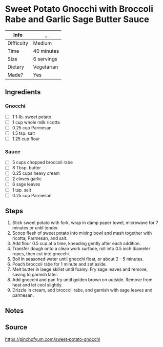 # Sweet Potato Gnocchi with Broccoli Rabe and Garlic Sage Butter Sauce

Info       | _
-----------|-
Difficulty | Medium
Time       | 40 minutes
Size       | 6 servings
Dietary    | Vegetarian
Made?      | Yes

## Ingredients
### Gnocchi
- [ ] 1 1-lb. sweet potato
- [ ] 1 cup whole milk ricotta
- [ ] 0.25 cup Parmesan
- [ ] 1.5 tsp. salt
- [ ] 1.25 cup flour

### Sauce
- [ ] 5 cups chopped broccoli rabe
- [ ] 8 Tbsp. butter
- [ ] 0.25 cups heavy cream
- [ ] 2 cloves garlic
- [ ] 6 sage leaves
- [ ] 1 tsp. salt
- [ ] 0.25 cup Parmesan

## Steps
1. Stick sweet potato with fork, wrap in damp paper towel, microwave for 7 minutes or until tender.
2. Scoop flesh of sweet potato into mixing bowl and mash together with ricotta, Parmesan, and salt.
3. Add flour 0.5 cup at a time, kneading gently after each addition.
4. Transfer dough onto a clean work surface, roll into 0.5 inch diameter ropes, then cut into gnocchi.
5. Boil in seasoned water until gnocchi float, or about 3 - 5 minutes.
6. Poach broccoli rabe for 1 minute and set aside.
7. Melt butter in laege skillet until foamy. Fry sage leaves and remove, saving to garnish later.
8. Add gnocchi and pan fry until golden brown on outside. Remove from heat and let cool slightly.
9. Drizzle in cream, add broccoli rabe, and garnish with sage leaves and parmesan.

## Notes

## Source
https://pinchofyum.com/sweet-potato-gnocchi
